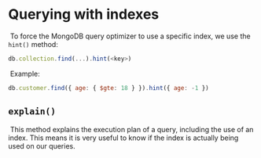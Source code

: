 # Querying with indexes

​	To force the MongoDB query optimizer to use a specific index, we use the `hint()` method:

```javascript
db.collection.find(...).hint(<key>)
```

​	Example:

```javascript
db.customer.find({ age: { $gte: 18 } }).hint({ age: -1 })
```

## `explain()`

​	This method explains the execution plan of a query, including the use of an index. This means it is very useful to know if the index is actually being used on our queries.
